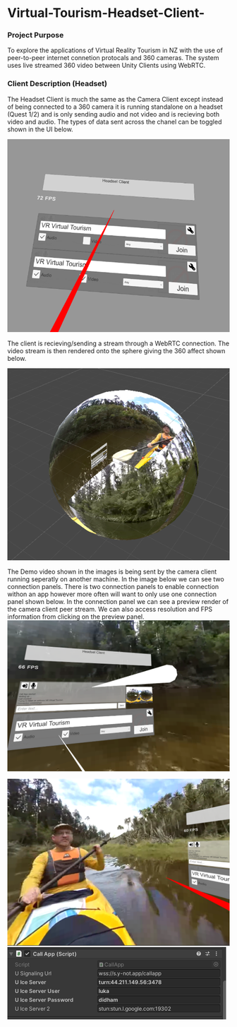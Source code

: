 # Virtual-Tourism-Headset-Client-

### Project Purpose
To explore the applications of Virtual Reality Tourism in NZ with the use of peer-to-peer internet connetion protocals and 360 cameras. The system uses live streamed 360 video between Unity Clients using WebRTC. 

### Client Description (Headset)
The Headset Client is much the same as the Camera Client except instead of being connected to a 360 camera it is running standalone on a headset (Quest 1/2) and is only sending audio and not video and is recieving both video and audio. The types of data sent across the chanel can be toggled shown in the UI below. 

![Image 1](Capture.PNG)

The client is recieving/sending a stream through a WebRTC connection. The video stream is then rendered onto the sphere giving the 360 affect shown below. 

![Image 2](Capture1.PNG)

The Demo video shown in the images is being sent by the camera client running seperatly on another machine. In the image below we can see two connection panels. There is two connection panels to enable connection withon an app however more often will want to only use one connection panel shown below. In the connection panel we can see a preview render of the camera client peer stream. We can also access resolution and FPS information from clicking on the preview panel.   
![Image 3](Capture2.PNG)


![Image 4](Capture3.PNG)
![Image 5](Capture4.PNG)

